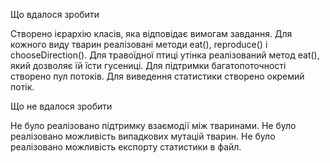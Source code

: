 Що вдалося зробити

Створено ієрархію класів, яка відповідає вимогам завдання.
Для кожного виду тварин реалізовані методи eat(), reproduce() і chooseDirection().
Для травоїдної птиці утінка реалізований метод eat(), який дозволяє їй їсти гусениці.
Для підтримки багатопоточності створено пул потоків.
Для виведення статистики створено окремий потік.

Що не вдалося зробити

Не було реалізовано підтримку взаємодії між тваринами.
Не було реалізовано можливість випадкових мутацій тварин.
Не було реалізовано можливість експорту статистики в файл.
